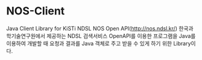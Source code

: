 # NOS-Client
Java Client Library for KiSTi NDSL NOS Open API(http://nos.ndsl.kr/)
한국과학기술연구원에서 제공하는 NDSL 검색서비스 OpenAPI를 이용한 프로그램을 Java를
이용하여 개발할 때 요청과 결과를 Java 객체로 주고 받을 수 있게 하기 위한 Library이다.
